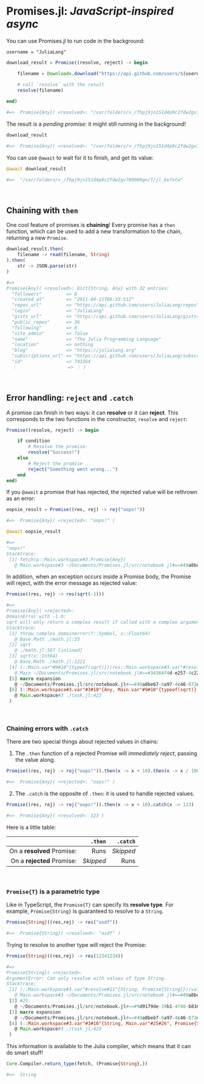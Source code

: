 # Promises.jl: *JavaScript-inspired async*


You can use Promises.jl to run code in the background:


```
username = "JuliaLang"
```

```julia
download_result = Promise((resolve, reject) -> begin

	filename = Downloads.download("https://api.github.com/users/$(username)")

	# call `resolve` with the result
	resolve(filename)
	
end)

#=>  Promise{Any}( <resolved>: "/var/folders/v_/fhpj9jn151d4p9c2fdw2gv780000gn/T/jl_Ee7otw" )
```

The result is a *pending promise*: it might still running in the background! 


```julia
download_result

#=>  Promise{Any}( <resolved>: "/var/folders/v_/fhpj9jn151d4p9c2fdw2gv780000gn/T/jl_Ee7otw" )
```

You can use `@await` to wait for it to finish, and get its value:


```julia
@await download_result

#=>  "/var/folders/v_/fhpj9jn151d4p9c2fdw2gv780000gn/T/jl_Ee7otw"
```

<br>


## Chaining with `then`

One cool feature of promises is **chaining**! Every promise has a `then` function, which can be used to add a new transformation to the chain, returning a new `Promise`.


```julia
download_result.then(
	filename -> read(filename, String)
).then(
	str -> JSON.parse(str)
)

#=>  
Promise{Any}( <resolved>: Dict{String, Any} with 32 entries:
  "followers"         => 0
  "created_at"        => "2011-04-21T06:33:51Z"
  "repos_url"         => "https://api.github.com/users/JuliaLang/repos"
  "login"             => "JuliaLang"
  "gists_url"         => "https://api.github.com/users/JuliaLang/gists{/gist_id}"
  "public_repos"      => 36
  "following"         => 0
  "site_admin"        => false
  "name"              => "The Julia Programming Language"
  "location"          => nothing
  "blog"              => "https://julialang.org"
  "subscriptions_url" => "https://api.github.com/users/JuliaLang/subscriptions"
  "id"                => 743164
  ⋮                   => ⋮ )
```

<br>


## Error handling: `reject` and `.catch`

A promise can finish in two ways: it can **resolve** or it can **reject**. This corresponds to the two functions in the constructor, `resolve` and `reject`:

```julia
Promise((resolve, reject) -> begin

	if condition
		# Resolve the promise:
		resolve("Success!")
	else
		# Reject the promise
		reject("Something went wrong...")
	end
end)
```

If you `@await` a promise that has rejected, the rejected value will be rethrown as an error:


```julia
oopsie_result = Promise((res, rej) -> rej("oops!"))

#=>  Promise{Any}( <rejected>: "oops!" )
```

```julia
@await oopsie_result

#=>  
"oops!"
Stacktrace:
 [1] fetch(p::Main.workspace#3.Promise{Any})
   @ Main.workspace#3 ~/Documents/Promises.jl/src/notebook.jl#==#49a8beb7-6a97-4c46-872e-e89822108f39:78
```

In addition, when an exception occurs inside a Promise body, the Promise will reject, with the error message as rejected value:


```julia
Promise((res, rej) -> res(sqrt(-1)))

#=>  
Promise{Any}( <rejected>: 
DomainError with -1.0:
sqrt will only return a complex result if called with a complex argument. Try sqrt(Complex(x)).
Stacktrace:
 [1] throw_complex_domainerror(f::Symbol, x::Float64)
   @ Base.Math ./math.jl:33
 [2] sqrt
   @ ./math.jl:567 [inlined]
 [3] sqrt(x::Int64)
   @ Base.Math ./math.jl:1221
 [4] (::Main.var"#9#10"{typeof(sqrt)})(res::Main.workspace#3.var"#resolve#11"{Any, Promise{Any}}, rej::Function)
   @ Main ~/Documents/Promises.jl/src/notebook.jl#==#34364f4d-e257-4c22-84ee-d8786a2c377c:1
 [5] macro expansion
   @ ~/Documents/Promises.jl/src/notebook.jl#==#49a8beb7-6a97-4c46-872e-e89822108f39:33 [inlined]
 [6] (::Main.workspace#3.var"#3#10"{Any, Main.var"#9#10"{typeof(sqrt)}, Promise{Any}})()
   @ Main.workspace#3 ./task.jl:423
 )
```

<br>


### Chaining errors with `.catch`

There are two special things about rejected values in chains:

1. The `.then` function of a rejected Promise will *immediately reject*, passing the value along.


```julia
Promise((res, rej) -> rej("oops!")).then(x -> x + 10).then(x -> x / 100)

#=>  Promise{Any}( <rejected>: "oops!" )
```

2. The `.catch` is the opposite of `.then`: it is used to handle rejected values.


```julia
Promise((res, rej) -> rej("oops!")).then(x -> x + 10).catch(x -> 123)

#=>  Promise{Any}( <resolved>: 123 )
```

Here is a little table:

|                            |   `.then` |  `.catch` |
| --------------------------:| ---------:| ---------:|
| On a **resolved** Promise: |      Runs | *Skipped* |
| On a **rejected** Promise: | *Skipped* |      Runs |


<br>


### `Promise{T}` is a parametric type

Like in TypeScript, the `Promise{T}` can specify its **resolve type**. For example, `Promise{String}` is guaranteed to resolve to a `String`.


```julia
Promise{String}((res,rej) -> res("asdf"))

#=>  Promise{String}( <resolved>: "asdf" )
```

Trying to resolve to another type will reject the Promise:


```julia
Promise{String}((res,rej) -> res(12341234))

#=>  
Promise{String}( <rejected>: 
ArgumentError: Can only resolve with values of type String.
Stacktrace:
 [1] (::Main.workspace#3.var"#resolve#11"{String, Promise{String}})(val::Int64)
   @ Main.workspace#3 ~/Documents/Promises.jl/src/notebook.jl#==#49a8beb7-6a97-4c46-872e-e89822108f39:16
 [2] #25
   @ ~/Documents/Promises.jl/src/notebook.jl#==#9d9179de-19b1-4f40-b816-454a8c071c3d:1 [inlined]
 [3] macro expansion
   @ ~/Documents/Promises.jl/src/notebook.jl#==#49a8beb7-6a97-4c46-872e-e89822108f39:33 [inlined]
 [4] (::Main.workspace#3.var"#3#10"{String, Main.var"#25#26", Promise{String}})()
   @ Main.workspace#3 ./task.jl:423
 )
```

This information is available to the Julia compiler, which means that it can do smart stuff!


```julia
Core.Compiler.return_type(fetch, (Promise{String},))

#=>  String
```


<br>


